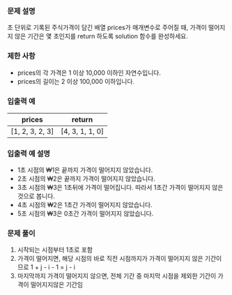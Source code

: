 ### 문제 설명
초 단위로 기록된 주식가격이 담긴 배열 prices가 매개변수로 주어질 때, 가격이 떨어지지 않은 기간은 몇 초인지를 return 하도록 solution 함수를 완성하세요.

### 제한 사항
- prices의 각 가격은 1 이상 10,000 이하인 자연수입니다.
- prices의 길이는 2 이상 100,000 이하입니다.

### 입출력 예
|prices|return|
|------|---|
|[1, 2, 3, 2, 3]|[4, 3, 1, 1, 0]|

### 입출력 예 설명
- 1초 시점의 ₩1은 끝까지 가격이 떨어지지 않았습니다.
- 2초 시점의 ₩2은 끝까지 가격이 떨어지지 않았습니다.
- 3초 시점의 ₩3은 1초뒤에 가격이 떨어집니다. 따라서 1초간 가격이 떨어지지 않은 것으로 봅니다.
- 4초 시점의 ₩2은 1초간 가격이 떨어지지 않았습니다.
- 5초 시점의 ₩3은 0초간 가격이 떨어지지 않았습니다.

### 문제 풀이
1. 시작되는 시점부터 1초로 포함
2. 가격이 떨어지면, 해당 시점의 바로 직전 시점까지가 가격이 떨어지지 않은 기간이므로 1 + j - i - 1 = j - i
3. 마지막까지 가격이 떨어지지 않으면, 전체 기간 중 마지막 시점을 제외한 기간이 가격이 떨어지지않은 기간임